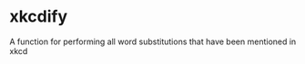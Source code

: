 xkcdify
=======

A function for performing all word substitutions that have been mentioned in xkcd 
